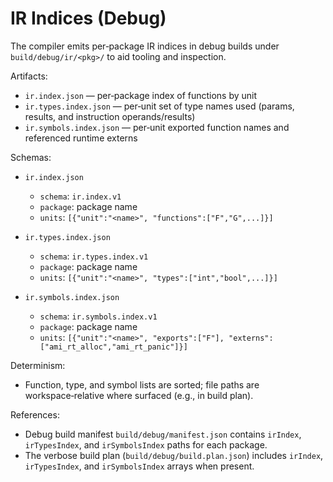 # IR Indices (Debug)

The compiler emits per‑package IR indices in debug builds under `build/debug/ir/<pkg>/` to aid tooling and inspection.

Artifacts:
- `ir.index.json` — per‑package index of functions by unit
- `ir.types.index.json` — per‑unit set of type names used (params, results, and instruction operands/results)
- `ir.symbols.index.json` — per‑unit exported function names and referenced runtime externs

Schemas:

- `ir.index.json`
  - `schema`: `ir.index.v1`
  - `package`: package name
  - `units`: `[{"unit":"<name>", "functions":["F","G",...]}]`

- `ir.types.index.json`
  - `schema`: `ir.types.index.v1`
  - `package`: package name
  - `units`: `[{"unit":"<name>", "types":["int","bool",...]}]`

- `ir.symbols.index.json`
  - `schema`: `ir.symbols.index.v1`
  - `package`: package name
  - `units`: `[{"unit":"<name>", "exports":["F"], "externs":["ami_rt_alloc","ami_rt_panic"]}]`

Determinism:
- Function, type, and symbol lists are sorted; file paths are workspace‑relative where surfaced (e.g., in build plan).

References:
- Debug build manifest `build/debug/manifest.json` contains `irIndex`, `irTypesIndex`, and `irSymbolsIndex` paths for each package.
- The verbose build plan (`build/debug/build.plan.json`) includes `irIndex`, `irTypesIndex`, and `irSymbolsIndex` arrays when present.
